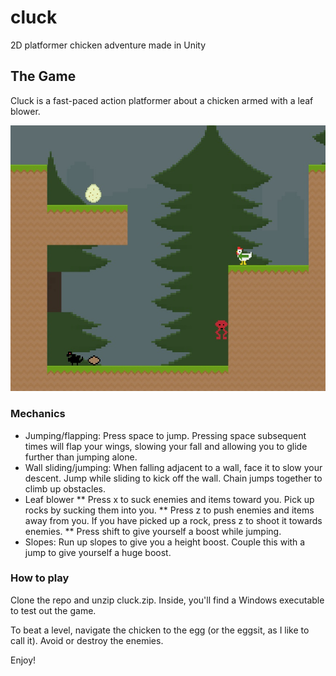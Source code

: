 # cluck
2D platformer chicken adventure made in Unity

## The Game

Cluck is a fast-paced action platformer about a chicken armed with a leaf blower.

![Look at Clucky go](cluck.jpg)

### Mechanics
* Jumping/flapping: Press space to jump. Pressing space subsequent times will flap your wings, slowing your fall and allowing you to glide further than jumping alone.
* Wall sliding/jumping: When falling adjacent to a wall, face it to slow your descent. Jump while sliding to kick off the wall. Chain jumps together to climb up obstacles.
* Leaf blower
** Press x to suck enemies and items toward you. Pick up rocks by sucking them into you.
** Press z to push enemies and items away from you. If you have picked up a rock, press z to shoot it towards enemies.
** Press shift to give yourself a boost while jumping.
* Slopes: Run up slopes to give you a height boost. Couple this with a jump to give yourself a huge boost.

### How to play

Clone the repo and unzip cluck.zip. Inside, you'll find a Windows executable to test out the game.

To beat a level, navigate the chicken to the egg (or the eggsit, as I like to call it). Avoid or destroy the enemies.

Enjoy!
